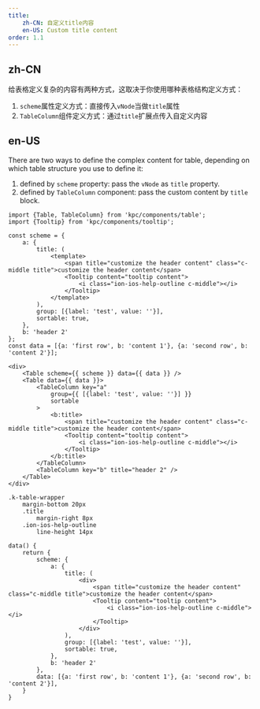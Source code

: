 ```yaml
---
title: 
    zh-CN: 自定义title内容
    en-US: Custom title content
order: 1.1
---
```


## zh-CN

给表格定义复杂的内容有两种方式，这取决于你使用哪种表格结构定义方式：

1. `scheme`属性定义方式：直接传入`vNode`当做`title`属性
2. `TableColumn`组件定义方式：通过`title`扩展点传入自定义内容

## en-US

There are two ways to define the complex content for table, depending on which table structure you use to define it:

1. defined by `scheme` property: pass the `vNode` as `title` property.
2. defined by `TableColumn` component: pass the custom content by `title` block.

```vdt
import {Table, TableColumn} from 'kpc/components/table';
import {Tooltip} from 'kpc/components/tooltip';

const scheme = {
    a: {
        title: (
            <template>
                <span title="customize the header content" class="c-middle title">customize the header content</span>
                <Tooltip content="tooltip content">
                    <i class="ion-ios-help-outline c-middle"></i>
                </Tooltip>
            </template>
        ), 
        group: [{label: 'test', value: ''}],
        sortable: true,
    },
    b: 'header 2'
};
const data = [{a: 'first row', b: 'content 1'}, {a: 'second row', b: 'content 2'}];

<div>
    <Table scheme={{ scheme }} data={{ data }} />
    <Table data={{ data }}>
        <TableColumn key="a"
            group={{ [{label: 'test', value: ''}] }}
            sortable
        >
            <b:title>
                <span title="customize the header content" class="c-middle title">customize the header content</span>
                <Tooltip content="tooltip content">
                    <i class="ion-ios-help-outline c-middle"></i>
                </Tooltip>
            </b:title>
        </TableColumn>
        <TableColumn key="b" title="header 2" />
    </Table>
</div>
```

```styl
.k-table-wrapper
    margin-bottom 20px
    .title
        margin-right 8px
    .ion-ios-help-outline
        line-height 14px
```

```vue-data
data() {
    return {
        scheme: {
            a: {
                title: (
                    <div>
                        <span title="customize the header content" class="c-middle title">customize the header content</span>
                        <Tooltip content="tooltip content">
                            <i class="ion-ios-help-outline c-middle"></i>
                        </Tooltip>
                    </div>
                ), 
                group: [{label: 'test', value: ''}],
                sortable: true,
            },
            b: 'header 2'
        },
        data: [{a: 'first row', b: 'content 1'}, {a: 'second row', b: 'content 2'}],
    }
}
```
